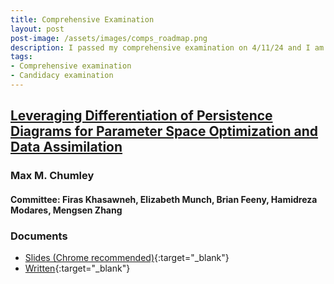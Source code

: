```yaml
---
title: Comprehensive Examination
layout: post
post-image: /assets/images/comps_roadmap.png
description: I passed my comprehensive examination on 4/11/24 and I am officially a Ph.D. candidate!
tags:
- Comprehensive examination
- Candidacy examination
---
```


## <u>Leveraging Differentiation of Persistence Diagrams for Parameter Space Optimization and Data Assimilation</u>

### **Max M. Chumley**

#### Committee: **Firas Khasawneh**, **Elizabeth Munch**, **Brian Feeny**, **Hamidreza Modares**, **Mengsen Zhang**

### Documents
- [Slides (Chrome recommended)](/assets/html/comprehensive_examination/xaringan/slides/comprehensive_examination.html){:target="_blank"}
- [Written](/assets/pdfs/chumley_comprehensive_exam.pdf){:target="_blank"}

